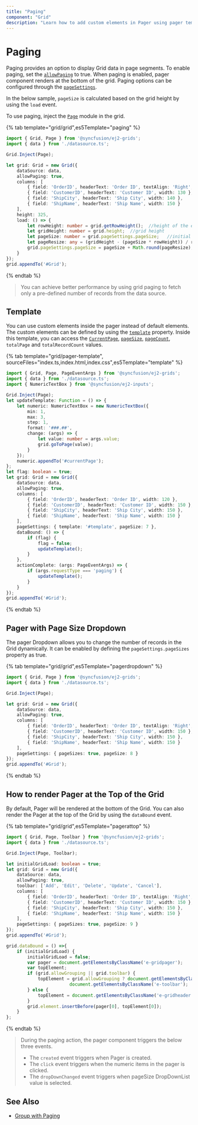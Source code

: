 ```yaml
---
title: "Paging"
component: "Grid"
description: "Learn how to add custom elements in Pager using pager template and customize the pager in the Essential JS 2 DataGrid control."
---
```


# Paging

Paging provides an option to display Grid data in page segments. To enable paging, set the [`allowPaging`](../api/grid/#allowpaging-boolean) to true. When paging is enabled, pager component renders at the bottom of the grid.
Paging options can be configured through the [`pageSettings`](../api/grid/pageSettings).

In the below sample, `pageSize` is calculated based on the grid height by using the `load` event.

To use paging, inject the [`Page`](../api/grid/page) module in the grid.

{% tab template="grid/grid",es5Template="paging" %}

```typescript
import { Grid, Page } from '@syncfusion/ej2-grids';
import { data } from './datasource.ts';

Grid.Inject(Page);

let grid: Grid = new Grid({
    dataSource: data,
    allowPaging: true,
    columns: [
        { field: 'OrderID', headerText: 'Order ID', textAlign: 'Right', width: 100 },
        { field: 'CustomerID', headerText: 'Customer ID', width: 130 },
        { field: 'ShipCity', headerText: 'Ship City', width: 140 },
        { field: 'ShipName', headerText: 'Ship Name', width: 150 }
    ],
    height: 325,
    load: () => {
        let rowHeight: number = grid.getRowHeight();  //height of the each row
        let gridHeight: number = grid.height;  //grid height
        let pageSize: number = grid.pageSettings.pageSize;   //initial page size
        let pageResize: any = (gridHeight - (pageSize * rowHeight)) / rowHeight; //new page size is obtained here
        grid.pageSettings.pageSize = pageSize + Math.round(pageResize);
    }
});
grid.appendTo('#Grid');

```

{% endtab %}

> You can achieve better performance by using grid paging to fetch only a pre-defined number of records from the data source.

## Template

You can use custom elements inside the pager instead of default elements.
The custom elements can be defined by using the [`template`](../api/grid/pageSettings/#template) property.
Inside this template, you can access the [`CurrentPage`](../api/grid/pageSettings/#currentpage), [`pageSize`](../api/grid/pageSettings/#pagesize), [`pageCount`](../api/grid/pageSettings/#pagecount), `totalPage` and `totalRecordCount` values.

{% tab template="grid/pager-template", sourceFiles="index.ts,index.html,index.css",es5Template="template" %}

```typescript
import { Grid, Page, PageEventArgs } from '@syncfusion/ej2-grids';
import { data } from './datasource.ts';
import { NumericTextBox } from '@syncfusion/ej2-inputs';

Grid.Inject(Page);
let updateTemplate: Function = () => {
    let numeric: NumericTextBox = new NumericTextBox({
        min: 1,
        max: 3,
        step: 1,
        format: '###.##',
        change: (args) => {
            let value: number = args.value;
            grid.goToPage(value);
        }
    });
    numeric.appendTo('#currentPage');
};
let flag: boolean = true;
let grid: Grid = new Grid({
    dataSource: data,
    allowPaging: true,
    columns: [
        { field: 'OrderID', headerText: 'Order ID', width: 120 },
        { field: 'CustomerID', headerText: 'Customer ID', width: 150 },
        { field: 'ShipCity', headerText: 'Ship City', width: 150 },
        { field: 'ShipName', headerText: 'Ship Name', width: 150 }
    ],
    pageSettings: { template: '#template', pageSize: 7 },
    dataBound: () => {
        if (flag) {
            flag = false;
            updateTemplate();
        }
    },
    actionComplete: (args: PageEventArgs) => {
        if (args.requestType === 'paging') {
            updateTemplate();
        }
    }
});
grid.appendTo('#Grid');

```

{% endtab %}

## Pager with Page Size Dropdown

The pager Dropdown allows you to change the number of records in the Grid dynamically. It can be enabled by defining the `pageSettings.pageSizes` property as true.

{% tab template="grid/grid",es5Template="pagerdropdown" %}

```typescript
import { Grid, Page } from '@syncfusion/ej2-grids';
import { data } from './datasource.ts';

Grid.Inject(Page);

let grid: Grid = new Grid({
    dataSource: data,
    allowPaging: true,
    columns: [
        { field: 'OrderID', headerText: 'Order ID', textAlign: 'Right', width: 120 },
        { field: 'CustomerID', headerText: 'Customer ID', width: 150 },
        { field: 'ShipCity', headerText: 'Ship City', width: 150 },
        { field: 'ShipName', headerText: 'Ship Name', width: 150 }
    ],
    pageSettings: { pageSizes: true, pageSize: 8 }
});
grid.appendTo('#Grid');

```

{% endtab %}

## How to render Pager at the Top of the Grid

By default, Pager will be rendered at the bottom of the Grid. You can also render the Pager at the top of the Grid by using the `dataBound` event.

{% tab template="grid/grid",es5Template="pagerattop" %}

```typescript
import { Grid, Page, Toolbar } from '@syncfusion/ej2-grids';
import { data } from './datasource.ts';

Grid.Inject(Page, Toolbar);

let initialGridLoad: boolean = true;
let grid: Grid = new Grid({
    dataSource: data,
    allowPaging: true,
    toolbar: ['Add', 'Edit', 'Delete', 'Update', 'Cancel'],
    columns: [
        { field: 'OrderID', headerText: 'Order ID', textAlign: 'Right', width: 120 },
        { field: 'CustomerID', headerText: 'Customer ID', width: 150 },
        { field: 'ShipCity', headerText: 'Ship City', width: 150 },
        { field: 'ShipName', headerText: 'Ship Name', width: 150 }
    ],
    pageSettings: { pageSizes: true, pageSize: 9 }
});
grid.appendTo('#Grid');

grid.dataBound = () =>{
    if (initialGridLoad) {
        initialGridLoad = false;
        var pager = document.getElementsByClassName('e-gridpager');
        var topElement;
        if (grid.allowGrouping || grid.toolbar) {
            topElement = grid.allowGrouping ? document.getElementsByClassName('e-groupdroparea') :
                        document.getElementsByClassName('e-toolbar');
        } else {
            topElement = document.getElementsByClassName('e-gridheader');
        }
        grid.element.insertBefore(pager[0], topElement[0]);
    }
};

```

{% endtab %}

> During the paging action, the pager component triggers the below three events.
> * The `created` event triggers when Pager is created.
> * The `click` event triggers when the numeric items in the pager is clicked.
> * The `dropDownChanged` event triggers when pageSize DropDownList value is selected.

## See Also

* [Group with Paging](./grouping##group-with-paging)
